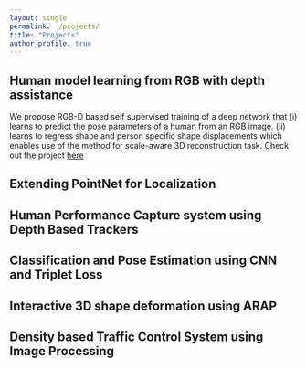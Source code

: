 ```yaml
---
layout: single
permalink:  /projects/
title: "Projects"
author_profile: true
---
```


## Human model learning from RGB with depth assistance
 We propose RGB-D based self supervised training of a deep network that (i) learns to predict the pose parameters of a human from an RGB image. (ii) learns to regress shape and person specific shape displacements which enables use of the method for scale-aware 3D reconstruction task. Check out the project [here](/projects/HumanModelLearning/)

## Extending PointNet for Localization

## Human Performance Capture system using Depth Based Trackers

## Classification and Pose Estimation using CNN and Triplet Loss

## Interactive 3D shape deformation using ARAP

## Density based Traffic Control System using Image Processing
